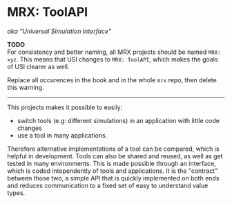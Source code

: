 # MRX: ToolAPI
_aka "Universal Simulation Interface"_

<div class="warning">

**TODO** \
For consistency and better naming, all MRX projects should be named `MRX: xyz`.
This means that USI changes to `MRX: ToolAPI`, which makes the goals of USI clearer as well.

Replace all occurences in the book and in the whole `mrx` repo, then delete this warning.

</div>

---

This projects makes it possible to easily:
- switch tools (e.g: different simulations) in an application with little code changes
- use a tool in many applications.

Therefore alternative implementations of a tool can be compared, which is helpful in development.
Tools can also be shared and reused, as well as get tested in many environments.
This is made possible through an interface, which is coded intependently of tools and applications.
It is the "contract" between those two, a simple API that is quickly implemented on both ends and reduces communication to a fixed set of easy to understand value types.